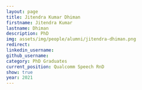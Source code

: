 ```yaml
---
layout: page
title: Jitendra Kumar Dhiman
firstname: Jitendra Kumar
lastname: Dhiman
description: PhD 
img: assets/img/people/alumni/jitendra-dhiman.png
redirect: 
linkedin_username: 
github_username:
category: PhD Graduates
current_position: Qualcomm Speech RnD
show: true
year: 2021
---
```

